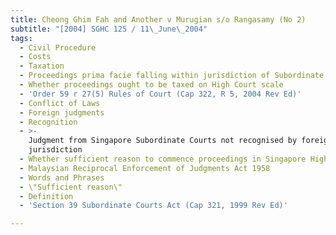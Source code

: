 ```yaml
---
title: Cheong Ghim Fah and Another v Murugian s/o Rangasamy (No 2)
subtitle: "[2004] SGHC 125 / 11\_June\_2004"
tags:
  - Civil Procedure
  - Costs
  - Taxation
  - Proceedings prima facie falling within jurisdiction of Subordinate Courts
  - Whether proceedings ought to be taxed on High Court scale
  - 'Order 59 r 27(5) Rules of Court (Cap 322, R 5, 2004 Rev Ed)'
  - Conflict of Laws
  - Foreign judgments
  - Recognition
  - >-
    Judgment from Singapore Subordinate Courts not recognised by foreign
    jurisdiction
  - Whether sufficient reason to commence proceedings in Singapore High Court
  - Malaysian Reciprocal Enforcement of Judgments Act 1958
  - Words and Phrases
  - \"Sufficient reason\"
  - Definition
  - 'Section 39 Subordinate Courts Act (Cap 321, 1999 Rev Ed)'

---
```



